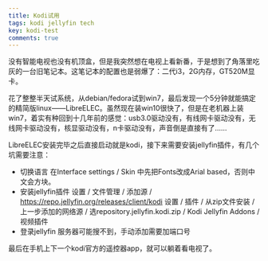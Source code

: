 ```yaml
---
title: Kodi试用
tags: kodi jellyfin tech
key: kodi-test
comments: true
---
```


没有智能电视也没有机顶盒，但是我突然想在电视上看新番，于是想到了角落里吃灰的一台旧笔记本。这笔记本的配置也是弱爆了：二代i3，2G内存，GT520M显卡。

花了整整半天试系统，从debian/fedora试到win7，最后发现一个5分钟就能搞定的精简版linux——LibreELEC。虽然现在装win10很快了，但是在老机器上装win7，着实有种回到十几年前的感觉：usb3.0驱动没有，有线网卡驱动没有，无线网卡驱动没有，核显驱动没有，n卡驱动没有，声音倒是直接有了……

LibreELEC安装完毕之后直接启动就是kodi，接下来需要安装jellyfin插件，有几个坑需要注意：

- 切换语言
    在Interface settings / Skin 中先把Fonts改成Arial based，否则中文会方块。
- 安装jellyfin插件
    设置 / 文件管理 / 添加源 / https://repo.jellyfin.org/releases/client/kodi
    设置 / 插件 / 从zip文件安装 / 上一步添加的网络源 / 选repository.jellyfin.kodi.zip / Kodi Jellyfin Addons / 视频插件
- 登录jellyfin
    服务器可能搜不到，手动添加需要加端口号

最后在手机上下一个kodi官方的遥控器app，就可以躺着看电视了。

